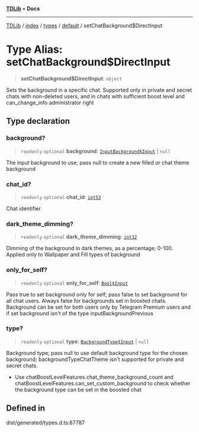 [**TDLib**](../../../../../../README.md) • **Docs**

***

[TDLib](../../../../../../modules.md) / [index](../../../../../README.md) / [types](../../../README.md) / [default](../README.md) / setChatBackground$DirectInput

# Type Alias: setChatBackground$DirectInput

> **setChatBackground$DirectInput**: `object`

Sets the background in a specific chat. Supported only in private and secret chats with non-deleted users, and in chats with sufficient boost level and can_change_info administrator right

## Type declaration

### background?

> `readonly` `optional` **background**: [`InputBackground$Input`](InputBackground$Input.md) \| `null`

The input background to use; pass null to create a new filled or chat theme background

### chat\_id?

> `readonly` `optional` **chat\_id**: [`int53`](int53.md)

Chat identifier

### dark\_theme\_dimming?

> `readonly` `optional` **dark\_theme\_dimming**: [`int32`](int32.md)

Dimming of the background in dark themes, as a percentage; 0-100. Applied only to Wallpaper and Fill types of background

### only\_for\_self?

> `readonly` `optional` **only\_for\_self**: [`Bool$Input`](Bool$Input.md)

Pass true to set background only for self; pass false to set background for all chat users. Always false for backgrounds set in boosted chats. Background can be set for both users only by Telegram Premium users and if set background isn't of the type inputBackgroundPrevious

### type?

> `readonly` `optional` **type**: [`BackgroundType$Input`](BackgroundType$Input.md) \| `null`

Background type; pass null to use default background type for the chosen background; backgroundTypeChatTheme isn't supported for private and secret chats.

- Use chatBoostLevelFeatures.chat_theme_background_count and chatBoostLevelFeatures.can_set_custom_background to check whether the background type can be set in the boosted chat

## Defined in

dist/generated/types.d.ts:87787
